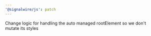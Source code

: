 ```yaml
---
'@signalwire/js': patch
---
```


Change logic for handling the auto managed rootElement so we don't mutate its styles
